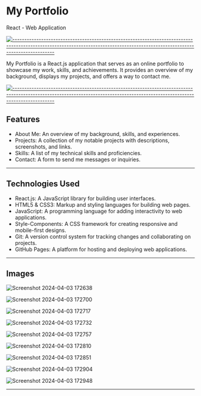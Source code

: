 # My Portfolio
 React - Web Application


[![-----------------------------------------------------------------------------------------------------------------------------------------------------------------------------](
https://raw.githubusercontent.com/andreasbm/readme/master/assets/lines/aqua.png)](https://github.com/BaseMax?tab=repositories)

My Portfolio is a React.js application that serves as an online portfolio to showcase my work, skills, and achievements. It provides an overview of my background, displays my projects, and offers a way to contact me.

[![-----------------------------------------------------------------------------------------------------------------------------------------------------------------------------](
https://raw.githubusercontent.com/andreasbm/readme/master/assets/lines/aqua.png)](https://github.com/BaseMax?tab=repositories)

## Features
- About Me: An overview of my background, skills, and experiences.
- Projects: A collection of my notable projects with descriptions, screenshots, and links.
- Skills: A list of my technical skills and proficiencies.
- Contact: A form to send me messages or inquiries.

---

## Technologies Used
- React.js: A JavaScript library for building user interfaces.
- HTML5 & CSS3: Markup and styling languages for building web pages.
- JavaScript: A programming language for adding interactivity to web applications.
- Style-Components: A CSS framework for creating responsive and mobile-first designs.
- Git: A version control system for tracking changes and collaborating on projects.
- GitHub Pages: A platform for hosting and deploying web applications.


---

## Images

![Screenshot 2024-04-03 172638](https://github.com/Chamindu77/Portfolio_Website/assets/117502200/115f1269-3713-4f46-bdda-f5faa8d12755)

![Screenshot 2024-04-03 172700](https://github.com/Chamindu77/Portfolio_Website/assets/117502200/f475352c-f1f6-436e-9140-2a9c3be467f6)

![Screenshot 2024-04-03 172717](https://github.com/Chamindu77/Portfolio_Website/assets/117502200/e7bfd701-f678-488a-9d61-4f127eb8daca)

![Screenshot 2024-04-03 172732](https://github.com/Chamindu77/Portfolio_Website/assets/117502200/63c5b7ef-cf97-421d-8b41-da1232deac5f)

![Screenshot 2024-04-03 172757](https://github.com/Chamindu77/Portfolio_Website/assets/117502200/b8523c24-444f-4cbe-9541-ec5a3448d7e8)

![Screenshot 2024-04-03 172810](https://github.com/Chamindu77/Portfolio_Website/assets/117502200/e8ddd1e7-012c-4631-9bbb-a34453920d38)

![Screenshot 2024-04-03 172851](https://github.com/Chamindu77/Portfolio_Website/assets/117502200/53e790ae-9839-4d29-9fce-374857b47e06)


![Screenshot 2024-04-03 172904](https://github.com/Chamindu77/Portfolio_Website/assets/117502200/65684b4b-4b5c-4294-8dab-af81a99660ff)


![Screenshot 2024-04-03 172948](https://github.com/Chamindu77/Portfolio_Website/assets/117502200/4ac493da-aa6d-4964-bb48-12ca7de05fbc)


---
